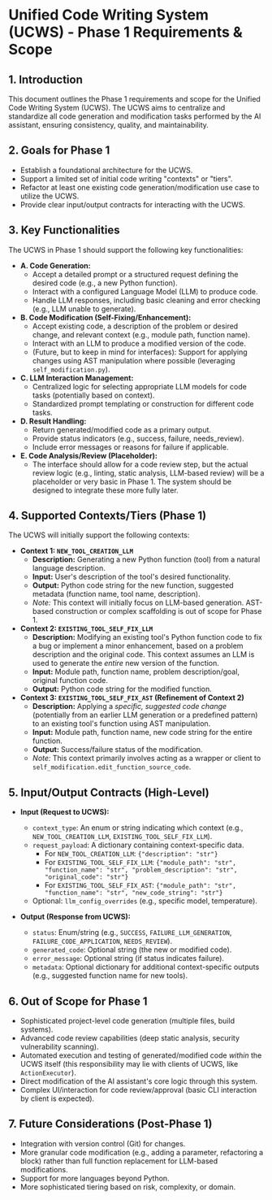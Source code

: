 # Unified Code Writing System (UCWS) - Phase 1 Requirements & Scope

## 1. Introduction

This document outlines the Phase 1 requirements and scope for the Unified Code Writing System (UCWS). The UCWS aims to centralize and standardize all code generation and modification tasks performed by the AI assistant, ensuring consistency, quality, and maintainability.

## 2. Goals for Phase 1

*   Establish a foundational architecture for the UCWS.
*   Support a limited set of initial code writing "contexts" or "tiers".
*   Refactor at least one existing code generation/modification use case to utilize the UCWS.
*   Provide clear input/output contracts for interacting with the UCWS.

## 3. Key Functionalities

The UCWS in Phase 1 should support the following key functionalities:

*   **A. Code Generation:**
    *   Accept a detailed prompt or a structured request defining the desired code (e.g., a new Python function).
    *   Interact with a configured Language Model (LLM) to produce code.
    *   Handle LLM responses, including basic cleaning and error checking (e.g., LLM unable to generate).
*   **B. Code Modification (Self-Fixing/Enhancement):**
    *   Accept existing code, a description of the problem or desired change, and relevant context (e.g., module path, function name).
    *   Interact with an LLM to produce a modified version of the code.
    *   (Future, but to keep in mind for interfaces): Support for applying changes using AST manipulation where possible (leveraging `self_modification.py`).
*   **C. LLM Interaction Management:**
    *   Centralized logic for selecting appropriate LLM models for code tasks (potentially based on context).
    *   Standardized prompt templating or construction for different code tasks.
*   **D. Result Handling:**
    *   Return generated/modified code as a primary output.
    *   Provide status indicators (e.g., success, failure, needs_review).
    *   Include error messages or reasons for failure if applicable.
*   **E. Code Analysis/Review (Placeholder):**
    *   The interface should allow for a code review step, but the actual review logic (e.g., linting, static analysis, LLM-based review) will be a placeholder or very basic in Phase 1. The system should be designed to integrate these more fully later.

## 4. Supported Contexts/Tiers (Phase 1)

The UCWS will initially support the following contexts:

*   **Context 1: `NEW_TOOL_CREATION_LLM`**
    *   **Description:** Generating a new Python function (tool) from a natural language description.
    *   **Input:** User's description of the tool's desired functionality.
    *   **Output:** Python code string for the new function, suggested metadata (function name, tool name, description).
    *   *Note:* This context will initially focus on LLM-based generation. AST-based construction or complex scaffolding is out of scope for Phase 1.
*   **Context 2: `EXISTING_TOOL_SELF_FIX_LLM`**
    *   **Description:** Modifying an existing tool's Python function code to fix a bug or implement a minor enhancement, based on a problem description and the original code. This context assumes an LLM is used to generate the *entire* new version of the function.
    *   **Input:** Module path, function name, problem description/goal, original function code.
    *   **Output:** Python code string for the modified function.
*   **Context 3: `EXISTING_TOOL_SELF_FIX_AST` (Refinement of Context 2)**
    *   **Description:** Applying a *specific, suggested code change* (potentially from an earlier LLM generation or a predefined pattern) to an existing tool's function using AST manipulation.
    *   **Input:** Module path, function name, new code string for the entire function.
    *   **Output:** Success/failure status of the modification.
    *   *Note:* This context primarily involves acting as a wrapper or client to `self_modification.edit_function_source_code`.

## 5. Input/Output Contracts (High-Level)

*   **Input (Request to UCWS):**
    *   `context_type`: An enum or string indicating which context (e.g., `NEW_TOOL_CREATION_LLM`, `EXISTING_TOOL_SELF_FIX_LLM`).
    *   `request_payload`: A dictionary containing context-specific data.
        *   For `NEW_TOOL_CREATION_LLM`: `{"description": "str"}`
        *   For `EXISTING_TOOL_SELF_FIX_LLM`: `{"module_path": "str", "function_name": "str", "problem_description": "str", "original_code": "str"}`
        *   For `EXISTING_TOOL_SELF_FIX_AST`: `{"module_path": "str", "function_name": "str", "new_code_string": "str"}`
    *   Optional: `llm_config_overrides` (e.g., specific model, temperature).

*   **Output (Response from UCWS):**
    *   `status`: Enum/string (e.g., `SUCCESS`, `FAILURE_LLM_GENERATION`, `FAILURE_CODE_APPLICATION`, `NEEDS_REVIEW`).
    *   `generated_code`: Optional string (the new or modified code).
    *   `error_message`: Optional string (if status indicates failure).
    *   `metadata`: Optional dictionary for additional context-specific outputs (e.g., suggested function name for new tools).

## 6. Out of Scope for Phase 1

*   Sophisticated project-level code generation (multiple files, build systems).
*   Advanced code review capabilities (deep static analysis, security vulnerability scanning).
*   Automated execution and testing of generated/modified code *within* the UCWS itself (this responsibility may lie with clients of UCWS, like `ActionExecutor`).
*   Direct modification of the AI assistant's core logic through this system.
*   Complex UI/interaction for code review/approval (basic CLI interaction by client is expected).

## 7. Future Considerations (Post-Phase 1)

*   Integration with version control (Git) for changes.
*   More granular code modification (e.g., adding a parameter, refactoring a block) rather than full function replacement for LLM-based modifications.
*   Support for more languages beyond Python.
*   More sophisticated tiering based on risk, complexity, or domain.
